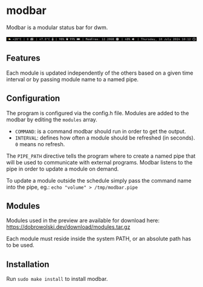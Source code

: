 # modbar
Modbar is a modular status bar for dwm.

![preview](img/preview.png)

## Features
Each module is updated independently of the others based on a given time interval or by passing module name to a named pipe.

## Configuration
The program is configured via the config.h file. Modules are added to the modbar by editing the `modules` array.
- `COMMAND`: is a command modbar should run in order to get the output.
- `INTERVAL`: defines how often a module should be refreshed (in seconds). `0` means no refresh.

The `PIPE_PATH` directive tells the program where to create a named pipe that will be used to communicate with external programs. Modbar listens to the pipe in order to update a module on demand.

To update a module outside the schedule simply pass the command name into the pipe, eg.: `echo "volume" > /tmp/modbar.pipe`

## Modules
Modules used in the preview are available for download here: https://dobrowolski.dev/download/modules.tar.gz

Each module must reside inside the system PATH, or an absolute path has to be used.

## Installation
Run `sudo make install` to install modbar.
